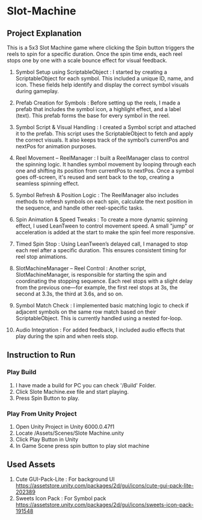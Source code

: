 # Slot-Machine

## Project Explanation
This is a 5x3 Slot Machine game where clicking the Spin button triggers the reels to spin for a specific duration. Once the spin time ends, each reel stops one by one with a scale bounce effect for visual feedback.

1. Symbol Setup using ScriptableObject : I started by creating a ScriptableObject for each symbol. This included a unique ID, name, and icon. These fields help identify and display the correct symbol visuals during gameplay.

2. Prefab Creation for Symbols : Before setting up the reels, I made a prefab that includes the symbol icon, a highlight effect, and a label (text). This prefab forms the base for every symbol in the reel.

3. Symbol Script & Visual Handling : I created a Symbol script and attached it to the prefab. This script uses the ScriptableObject to fetch and apply the correct visuals. It also keeps track of the symbol’s currentPos and nextPos for animation purposes.

4. Reel Movement – ReelManager : I built a ReelManager class to control the spinning logic. It handles symbol movement by looping through each one and shifting its position from currentPos to nextPos. Once a symbol goes off-screen, it's reused and sent back to the top, creating a seamless spinning effect.

5. Symbol Refresh & Position Logic : The ReelManager also includes methods to refresh symbols on each spin, calculate the next position in the sequence, and handle other reel-specific tasks.

6. Spin Animation & Speed Tweaks : To create a more dynamic spinning effect, I used LeanTween to control movement speed. A small "jump" or acceleration is added at the start to make the spin feel more responsive.

7. Timed Spin Stop : Using LeanTween’s delayed call, I managed to stop each reel after a specific duration. This ensures consistent timing for reel stop animations.

8. SlotMachineManager – Reel Control : Another script, SlotMachineManager, is responsible for starting the spin and coordinating the stopping sequence. Each reel stops with a slight delay from the previous one—for example, the first reel stops at 3s, the second at 3.3s, the third at 3.6s, and so on.

9. Symbol Match Check : I implemented basic matching logic to check if adjacent symbols on the same row match based on their ScriptableObject. This is currently handled using a nested for-loop.

10. Audio Integration : For added feedback, I included audio effects that play during the spin and when reels stop.

## Instruction to Run
### Play Build 
1. I have made a build for PC you can check '/Build' Folder.
2. Click Slote Machine.exe file and start playing.
3. Press Spin Button to play. 

### Play From Unity Project
1. Open Unity Project in Unity 6000.0.47f1
2. Locate /Assets/Scenes/Slote Machine.unity
3. Click Play Button in Unity
4. In Game Scene press spin button to play slot machine

## Used Assets
1. Cute GUI-Pack-Lite : For background UI
https://assetstore.unity.com/packages/2d/gui/icons/cute-gui-pack-lite-202389
2. Sweets Icon Pack : For Symbol pack
https://assetstore.unity.com/packages/2d/gui/icons/sweets-icon-pack-191548
